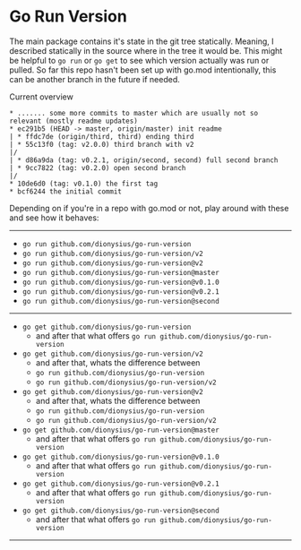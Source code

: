 # Go Run Version

The main package contains it's state in the git tree statically. Meaning, I described statically in the source where in the tree it would be. This might be helpful to `go run` or `go get` to see which version actually was run or pulled. So far this repo hasn't been set up with go.mod intentionally, this can be another branch in the future if needed.

Current overview

```git
* ....... some more commits to master which are usually not so relevant (mostly readme updates)
* ec291b5 (HEAD -> master, origin/master) init readme
| * ffdc7de (origin/third, third) ending third
| * 55c13f0 (tag: v2.0.0) third branch with v2
|/  
| * d86a9da (tag: v0.2.1, origin/second, second) full second branch
| * 9cc7822 (tag: v0.2.0) open second branch
|/  
* 10de6d0 (tag: v0.1.0) the first tag
* bcf6244 the initial commit
```

Depending on if you're in a repo with go.mod or not, play around with these and see how it behaves:

---

- `go run github.com/dionysius/go-run-version`
- `go run github.com/dionysius/go-run-version/v2`
- `go run github.com/dionysius/go-run-version@v2`
- `go run github.com/dionysius/go-run-version@master`
- `go run github.com/dionysius/go-run-version@v0.1.0`
- `go run github.com/dionysius/go-run-version@v0.2.1`
- `go run github.com/dionysius/go-run-version@second`

---

- `go get github.com/dionysius/go-run-version`
  - and after that what offers `go run github.com/dionysius/go-run-version`
- `go get github.com/dionysius/go-run-version/v2`
  - and after that, whats the difference between
  - `go run github.com/dionysius/go-run-version`
  - `go run github.com/dionysius/go-run-version/v2`
- `go get github.com/dionysius/go-run-version@v2`
  - and after that, whats the difference between
  - `go run github.com/dionysius/go-run-version`
  - `go run github.com/dionysius/go-run-version/v2`
- `go get github.com/dionysius/go-run-version@master`
  - and after that what offers `go run github.com/dionysius/go-run-version`
- `go get github.com/dionysius/go-run-version@v0.1.0`
  - and after that what offers `go run github.com/dionysius/go-run-version`
- `go get github.com/dionysius/go-run-version@v0.2.1`
  - and after that what offers `go run github.com/dionysius/go-run-version`
- `go get github.com/dionysius/go-run-version@second`
  - and after that what offers `go run github.com/dionysius/go-run-version`

---
